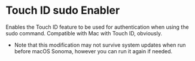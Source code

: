 # Touch ID sudo Enabler

Enables the Touch ID feature to be used for authentication when using the sudo command.
Compatible with Mac with Touch ID, obviously.

* Note that this modification may not survive system updates when run before macOS Sonoma, however you can run it again if needed.

  
